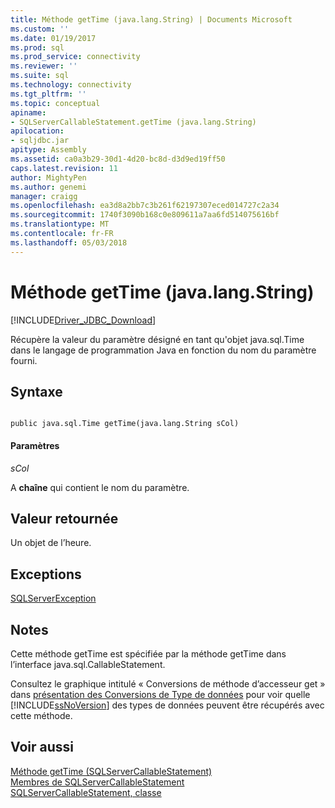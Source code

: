 ```yaml
---
title: Méthode getTime (java.lang.String) | Documents Microsoft
ms.custom: ''
ms.date: 01/19/2017
ms.prod: sql
ms.prod_service: connectivity
ms.reviewer: ''
ms.suite: sql
ms.technology: connectivity
ms.tgt_pltfrm: ''
ms.topic: conceptual
apiname:
- SQLServerCallableStatement.getTime (java.lang.String)
apilocation:
- sqljdbc.jar
apitype: Assembly
ms.assetid: ca0a3b29-30d1-4d20-bc8d-d3d9ed19ff50
caps.latest.revision: 11
author: MightyPen
ms.author: genemi
manager: craigg
ms.openlocfilehash: ea3d8a2bb7c3b261f62197307eced014727c2a34
ms.sourcegitcommit: 1740f3090b168c0e809611a7aa6fd514075616bf
ms.translationtype: MT
ms.contentlocale: fr-FR
ms.lasthandoff: 05/03/2018
---
```

# <a name="gettime-method-javalangstring"></a>Méthode getTime (java.lang.String)
[!INCLUDE[Driver_JDBC_Download](../../../includes/driver_jdbc_download.md)]

  Récupère la valeur du paramètre désigné en tant qu'objet java.sql.Time dans le langage de programmation Java en fonction du nom du paramètre fourni.  
  
## <a name="syntax"></a>Syntaxe  
  
```  
  
public java.sql.Time getTime(java.lang.String sCol)  
```  
  
#### <a name="parameters"></a>Paramètres  
 *sCol*  
  
 A **chaîne** qui contient le nom du paramètre.  
  
## <a name="return-value"></a>Valeur retournée  
 Un objet de l’heure.  
  
## <a name="exceptions"></a>Exceptions  
 [SQLServerException](../../../connect/jdbc/reference/sqlserverexception-class.md)  
  
## <a name="remarks"></a>Notes  
 Cette méthode getTime est spécifiée par la méthode getTime dans l’interface java.sql.CallableStatement.  
  
 Consultez le graphique intitulé « Conversions de méthode d’accesseur get » dans [présentation des Conversions de Type de données](../../../connect/jdbc/understanding-data-type-conversions.md) pour voir quelle [!INCLUDE[ssNoVersion](../../../includes/ssnoversion_md.md)] des types de données peuvent être récupérés avec cette méthode.  
  
## <a name="see-also"></a>Voir aussi  
 [Méthode getTime &#40;SQLServerCallableStatement&#41;](../../../connect/jdbc/reference/gettime-method-sqlservercallablestatement.md)   
 [Membres de SQLServerCallableStatement](../../../connect/jdbc/reference/sqlservercallablestatement-members.md)   
 [SQLServerCallableStatement, classe](../../../connect/jdbc/reference/sqlservercallablestatement-class.md)  
  
  
